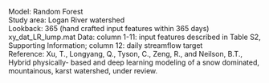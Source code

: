Model: Random Forest \
Study area: Logan River watershed \
Lookback: 365 (hand crafted input features within 365 days) \
xy_dat_LR_lump.mat Data: column 1-11: input features described in Table S2, Supporting Information; column 12: daily streamflow target \
Reference: Xu, T., Longyang, Q., Tyson, C., Zeng, R., and Neilson, B.T., Hybrid physically- based and deep learning modeling of a snow dominated, mountainous, karst watershed, under review.
